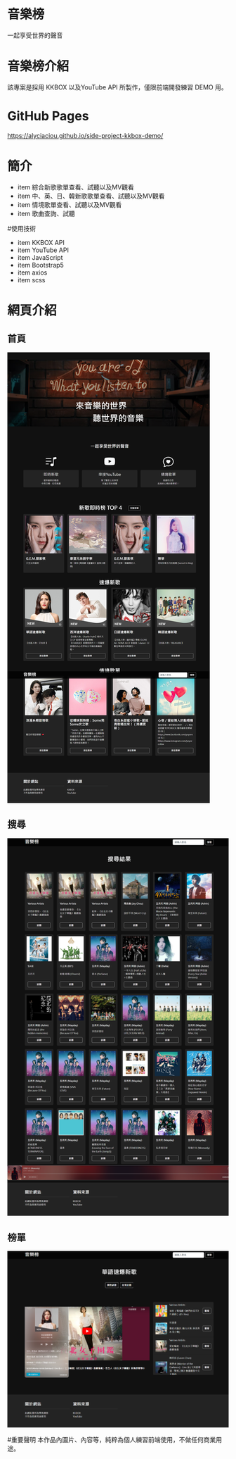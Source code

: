 # 音樂榜
一起享受世界的聲音

# 音樂榜介紹
該專案是採用 KKBOX 以及YouTube API 所製作，僅限前端開發練習 DEMO 用。

# GitHub Pages
https://alyciaciou.github.io/side-project-kkbox-demo/

# 簡介
* item 綜合新歌歌單查看、試聽以及MV觀看
* item 中、英、日、韓新歌歌單查看、試聽以及MV觀看
* item 情境歌單查看、試聽以及MV觀看
* item 歌曲查詢、試聽

#使用技術
* item KKBOX API
* item YouTube API
* item JavaScript
* item Bootstrap5
* item axios
* item scss

# 網頁介紹
## 首頁
![GITHUB]( https://github.com/alyciaciou/side-project-kkbox-demo/blob/main/images/%E9%A6%96%E9%A0%81.png)

## 搜尋
![GITHUB]( https://github.com/alyciaciou/side-project-kkbox-demo/blob/main/images/%E6%90%9C%E5%B0%8B.png)

## 榜單
![GITHUB]( https://github.com/alyciaciou/side-project-kkbox-demo/blob/main/images/%E6%A6%9C%E5%96%AE.png)

#重要聲明
本作品內圖片、內容等，純粹為個人練習前端使用，不做任何商業用途。
